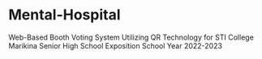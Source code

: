 # Mental-Hospital
Web-Based Booth Voting System Utilizing QR Technology for STI College Marikina Senior High School Exposition School Year 2022-2023

